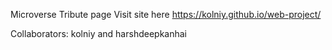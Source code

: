 Microverse Tribute page
Visit site here https://kolniy.github.io/web-project/

Collaborators:
kolniy and harshdeepkanhai